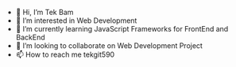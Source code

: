 - 👋 Hi, I’m Tek Bam
- 👀 I’m interested in Web Development
- 🌱 I’m currently learning JavaScript Frameworks for FrontEnd and BackEnd
- 💞️ I’m looking to collaborate on Web Development Project
- 📫 How to reach me tekgit590

<!---
boomtake/boomtake is a ✨ special ✨ repository because its `README.md` (this file) appears on your GitHub profile.
You can click the Preview link to take a look at your changes.
--->
